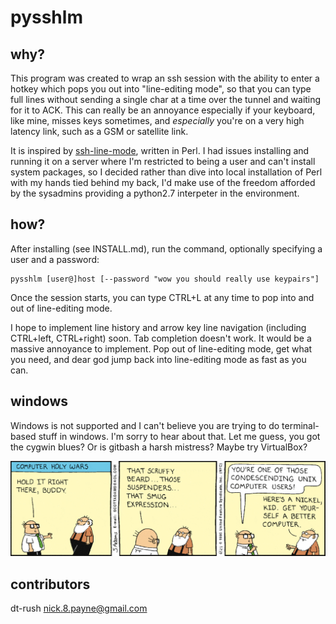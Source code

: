 pysshlm
===

## why?

This program was created to wrap an ssh session with the ability to enter a hotkey which pops you out into "line-editing mode", so that you can type full lines without sending a single char at a time over the tunnel and waiting for it to ACK. This can really be an annoyance especially if your keyboard, like mine, misses keys sometimes, and *especially* you're on a very high latency link, such as a GSM or satellite link.

It is inspired by [ssh-line-mode](https://github.com/mnalis/ssh-line-mode/), written in Perl. I had issues installing and running it on a server where I'm restricted to being a user and can't install system packages, so I decided rather than dive into local installation of Perl with my hands tied behind my back, I'd make use of the freedom afforded by the sysadmins providing a python2.7 interpeter in the environment.

## how?

After installing (see INSTALL.md), run the command, optionally specifying a user and a password:

    pysshlm [user@]host [--password "wow you should really use keypairs"]

Once the session starts, you can type CTRL+L at any time to pop into and out of line-editing mode.

I hope to implement line history and arrow key line navigation (including CTRL+left, CTRL+right) soon. Tab completion doesn't work. It would be a massive annoyance to implement. Pop out of line-editing mode, get what you need, and dear god jump back into line-editing mode as fast as you can.

## windows

Windows is not supported and I can't believe you are trying to do terminal-based stuff in windows. I'm sorry to hear about that. Let me guess, you got the cygwin blues? Or is gitbash a harsh mistress? Maybe try VirtualBox? 

![Yep.](/images/linuxftw.gif?raw=true)

## contributors

dt-rush <nick.8.payne@gmail.com>
